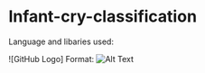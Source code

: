 # Infant-cry-classification










Language and libaries used:

![GitHub Logo]
Format: ![Alt Text](https://librosa.org/doc/main/_static/librosa_logo_text.svg)
